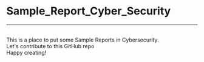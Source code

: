 # Sample_Report_Cyber_Security
<hr/>
<br/>
This is a place to put some Sample Reports in Cybersecurity.
<br/>
Let's contribute to this GitHub repo
<br/>
Happy creating!
